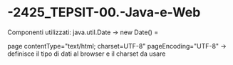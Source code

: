 # -2425_TEPSIT-00.-Java-e-Web

Componenti utilizzati:
java.util.Date
  -> new Date() = 

page contentType="text/html; charset=UTF-8" pageEncoding="UTF-8"
  -> definisce il tipo di dati al browser e il charset da usare 
